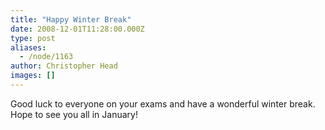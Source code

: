 ```yaml
---
title: "Happy Winter Break"
date: 2008-12-01T11:28:00.000Z
type: post
aliases:
  - /node/1163
author: Christopher Head
images: []
---
```


<div class="field field-name-body field-type-text-with-summary field-label-hidden"><div class="field-items"><div class="field-item even"><p>Good luck to everyone on your exams and have a wonderful winter break. Hope to see you all in January!</p>
</div></div></div>    <footer>
          </footer>
